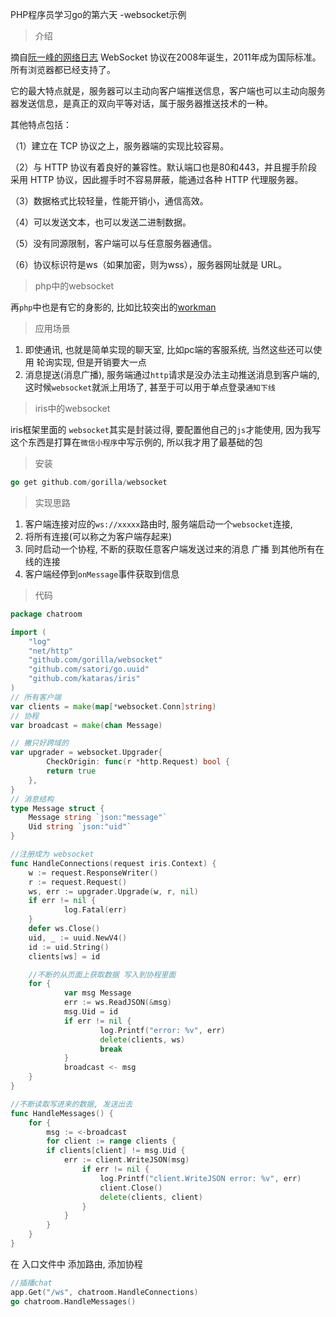 PHP程序员学习go的第六天 -websocket示例

> 介绍

摘自[阮一峰的网络日志](http://www.ruanyifeng.com/blog/2017/05/websocket.html)
WebSocket 协议在2008年诞生，2011年成为国际标准。所有浏览器都已经支持了。

它的最大特点就是，服务器可以主动向客户端推送信息，客户端也可以主动向服务器发送信息，是真正的双向平等对话，属于服务器推送技术的一种。

其他特点包括：

（1）建立在 TCP 协议之上，服务器端的实现比较容易。

（2）与 HTTP 协议有着良好的兼容性。默认端口也是80和443，并且握手阶段采用 HTTP 协议，因此握手时不容易屏蔽，能通过各种 HTTP 代理服务器。

（3）数据格式比较轻量，性能开销小，通信高效。

（4）可以发送文本，也可以发送二进制数据。

（5）没有同源限制，客户端可以与任意服务器通信。

（6）协议标识符是ws（如果加密，则为wss），服务器网址就是 URL。

> php中的websocket

再`php`中也是有它的身影的, 比如比较突出的[workman](https://www.workerman.net/)

> 应用场景

1. 即使通讯, 也就是简单实现的聊天室, 比如pc端的客服系统, 当然这些还可以使用 轮询实现, 但是开销要大一点
2. 消息提送(消息广播), 服务端通过`http`请求是没办法主动推送消息到客户端的, 这时候`websocket`就派上用场了, 甚至于可以用于单点登录`通知下线`

> iris中的websocket

iris框架里面的 `websocket`其实是封装过得, 要配置他自己的`js`才能使用, 因为我写这个东西是打算在`微信小程序`中写示例的, 所以我才用了最基础的包

> 安装

```go
go get github.com/gorilla/websocket
```

> 实现思路

1. 客户端连接对应的`ws://xxxxx`路由时, 服务端启动一个`websocket`连接,
2. 将所有连接(可以称之为客户端存起来) 
3. 同时启动一个协程, 不断的获取任意客户端发送过来的消息 广播 到其他所有在线的连接
4. 客户端经停到`onMessage`事件获取到信息
  
> 代码

```go
package chatroom

import (
	"log"
	"net/http"
	"github.com/gorilla/websocket"
	"github.com/satori/go.uuid"
	"github.com/kataras/iris"
)
// 所有客户端
var clients = make(map[*websocket.Conn]string)
// 协程
var broadcast = make(chan Message)

// 撇只好跨域的
var upgrader = websocket.Upgrader{
		CheckOrigin: func(r *http.Request) bool {
		return true
	},
}
// 消息结构
type Message struct {
    Message string `json:"message"`
    Uid string `json:"uid"`
}

//注册成为 websocket
func HandleConnections(request iris.Context) {
	w := request.ResponseWriter()
	r := request.Request()
	ws, err := upgrader.Upgrade(w, r, nil)
	if err != nil {
			log.Fatal(err)
	}
	defer ws.Close()
	uid, _ := uuid.NewV4()
	id := uid.String()
	clients[ws] = id

	//不断的从页面上获取数据 写入到协程里面
	for {
			var msg Message
			err := ws.ReadJSON(&msg)
			msg.Uid = id
			if err != nil {
					log.Printf("error: %v", err)
					delete(clients, ws)
					break
			}
			broadcast <- msg
	}
}

//不断读取写进来的数据, 发送出去
func HandleMessages() {
	for {
		msg := <-broadcast
		for client := range clients {
		if clients[client] != msg.Uid {
			err := client.WriteJSON(msg)
				if err != nil {
					log.Printf("client.WriteJSON error: %v", err)
					client.Close()
					delete(clients, client)
				}
			}
		}
	}
}
```

在 入口文件中 添加路由, 添加协程
```go
//插播chat
app.Get("/ws", chatroom.HandleConnections)
go chatroom.HandleMessages()
```
